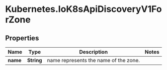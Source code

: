 # Kubernetes.IoK8sApiDiscoveryV1ForZone

## Properties

Name | Type | Description | Notes
------------ | ------------- | ------------- | -------------
**name** | **String** | name represents the name of the zone. | 


